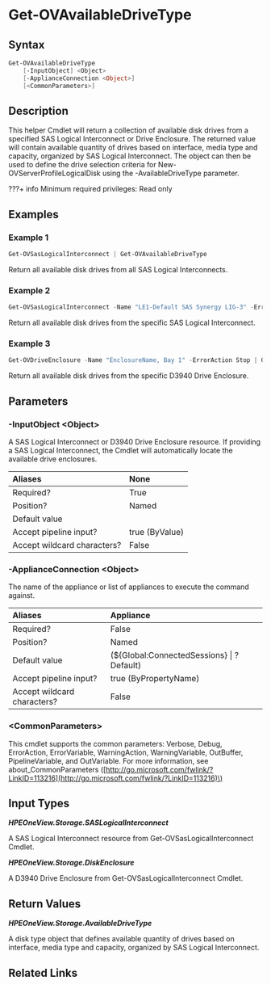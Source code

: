 ﻿---
description: Return a collection of available D3940 disks.
---

# Get-OVAvailableDriveType

## Syntax

```powershell
Get-OVAvailableDriveType
    [-InputObject] <Object>
    [-ApplianceConnection <Object>]
    [<CommonParameters>]
```

## Description

This helper Cmdlet will return a collection of available disk drives from a specified SAS Logical Interconnect or Drive Enclosure. The returned value will contain available quantity of drives based on interface, media type and capacity, organized by SAS Logical Interconnect.  The object can then be used to define the drive selection criteria for New-OVServerProfileLogicalDisk using the -AvailableDriveType parameter.

???+ info
Minimum required privileges: Read only

## Examples

###  Example 1 

```powershell
Get-OVSasLogicalInterconnect | Get-OVAvailableDriveType
```

Return all available disk drives from all SAS Logical Interconnects.

###  Example 2 

```powershell
Get-OVSasLogicalInterconnect -Name "LE1-Default SAS Synergy LIG-3" -ErrorAction Stop | Get-OVAvailableDriveType
```

Return all available disk drives from the specific SAS Logical Interconnect.

###  Example 3 

```powershell
Get-OVDriveEnclosure -Name "EnclosureName, Bay 1" -ErrorAction Stop | Get-OVAvailableDriveType
```

Return all available disk drives from the specific D3940 Drive Enclosure.

## Parameters

### -InputObject &lt;Object&gt;

A SAS Logical Interconnect or D3940 Drive Enclosure resource.  If providing a SAS Logical Interconnect, the Cmdlet will automatically locate the available drive enclosures.

| Aliases | None |
| :--- | :--- |
| Required? | True |
| Position? | Named |
| Default value |  |
| Accept pipeline input? | true (ByValue) |
| Accept wildcard characters? | False |

### -ApplianceConnection &lt;Object&gt;

The name of the appliance or list of appliances to execute the command against.

| Aliases | Appliance |
| :--- | :--- |
| Required? | False |
| Position? | Named |
| Default value | (${Global:ConnectedSessions} &vert; ? Default) |
| Accept pipeline input? | true (ByPropertyName) |
| Accept wildcard characters? | False |

### &lt;CommonParameters&gt;

This cmdlet supports the common parameters: Verbose, Debug, ErrorAction, ErrorVariable, WarningAction, WarningVariable, OutBuffer, PipelineVariable, and OutVariable. For more information, see about\_CommonParameters \([http://go.microsoft.com/fwlink/?LinkID=113216](http://go.microsoft.com/fwlink/?LinkID=113216)\)

## Input Types

_**HPEOneView.Storage.SASLogicalInterconnect**_

A SAS Logical Interconnect resource from Get-OVSasLogicalInterconnect Cmdlet.

_**HPEOneView.Storage.DiskEnclosure**_

A D3940 Drive Enclosure from Get-OVSasLogicalInterconnect Cmdlet.

## Return Values

_**HPEOneView.Storage.AvailableDriveType**_

A disk type object that defines available quantity of drives based on interface, media type and capacity, organized by SAS Logical Interconnect.

## Related Links

